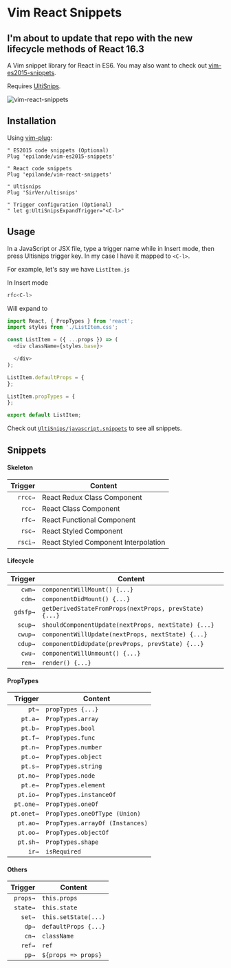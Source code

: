 # Vim React Snippets

I'm about to update that repo with the new lifecycle methods of React 16.3
---

A Vim snippet library for React in ES6. You may also want to check out [vim-es2015-snippets](https://github.com/epilande/vim-es2015-snippets).

Requires [UltiSnips](https://github.com/SirVer/ultisnips).

![vim-react-snippets](http://i.imgur.com/ImgaW2k.gif)

## Installation

Using [vim-plug](https://github.com/junegunn/vim-plug):

```vim
" ES2015 code snippets (Optional)
Plug 'epilande/vim-es2015-snippets'

" React code snippets
Plug 'epilande/vim-react-snippets'

" Ultisnips
Plug 'SirVer/ultisnips'

" Trigger configuration (Optional)
" let g:UltiSnipsExpandTrigger="<C-l>"
```

## Usage
In a JavaScript or JSX file, type a trigger name while in Insert mode, then press Ultisnips trigger key. In my case I have it mapped to `<C-l>`.

For example, let's say we have `ListItem.js`

In Insert mode

```javascript
rfc<C-l>
```

Will expand to

```javascript
import React, { PropTypes } from 'react';
import styles from './ListItem.css';

const ListItem = ({ ...props }) => (
  <div className={styles.base}>

  </div>
);

ListItem.defaultProps = {
};

ListItem.propTypes = {
};

export default ListItem;
```

Check out [`UltiSnips/javascript.snippets`](UltiSnips/javascript.snippets) to see all snippets.


## Snippets

#### Skeleton

| Trigger  | Content |
| -------: | ------- |
| `rrcc→`  | React Redux Class Component |
| `rcc→`   | React Class Component |
| `rfc→`   | React Functional Component |
| `rsc→`   | React Styled Component |
| `rsci→`   | React Styled Component Interpolation |


#### Lifecycle

| Trigger  | Content |
| -------: | ------- |
| `cwm→`   | `componentWillMount() {...}` |
| `cdm→`   | `componentDidMount() {...}` |
| `gdsfp→`  | `getDerivedStateFromProps(nextProps, prevState) {...}` |
| `scup→`  | `shouldComponentUpdate(nextProps, nextState) {...}` |
| `cwup→`  | `componentWillUpdate(nextProps, nextState) {...}` |
| `cdup→`  | `componentDidUpdate(prevProps, prevState) {...}` |
| `cwu→`   | `componentWillUnmount() {...}` |
| `ren→`   | `render() {...}` |


#### PropTypes

| Trigger    | Content |
| -------:   | ------- |
| `pt→`      | `propTypes {...}` |
| `pt.a→`    | `PropTypes.array` |
| `pt.b→`    | `PropTypes.bool` |
| `pt.f→`    | `PropTypes.func` |
| `pt.n→`    | `PropTypes.number` |
| `pt.o→`    | `PropTypes.object` |
| `pt.s→`    | `PropTypes.string` |
| `pt.no→`   | `PropTypes.node` |
| `pt.e→`    | `PropTypes.element` |
| `pt.io→`   | `PropTypes.instanceOf` |
| `pt.one→`  | `PropTypes.oneOf` |
| `pt.onet→` | `PropTypes.oneOfType (Union)` |
| `pt.ao→`   | `PropTypes.arrayOf (Instances)` |
| `pt.oo→`   | `PropTypes.objectOf` |
| `pt.sh→`   | `PropTypes.shape` |
| `ir→`      | `isRequired` |

#### Others

| Trigger  | Content |
| -------: | ------- |
| `props→` | `this.props` |
| `state→` | `this.state` |
| `set→`   | `this.setState(...)` |
| `dp→`    | `defaultProps {...}` |
| `cn→`    | `className` |
| `ref→`   | `ref` |
| `pp→`    | `${props => props}` |
